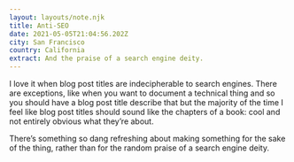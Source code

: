 ```yaml
---
layout: layouts/note.njk
title: Anti-SEO
date: 2021-05-05T21:04:56.202Z
city: San Francisco
country: California
extract: And the praise of a search engine deity.
---
```


I love it when blog post titles are indecipherable to search engines. There are exceptions, like when you want to document a technical thing and so you should have a blog post title describe that but the majority of the time I feel like blog post titles should sound like the chapters of a book: cool and not entirely obvious what they’re about.

There’s something so dang refreshing about making something for the sake of the thing, rather than for the random praise of a search engine deity.
